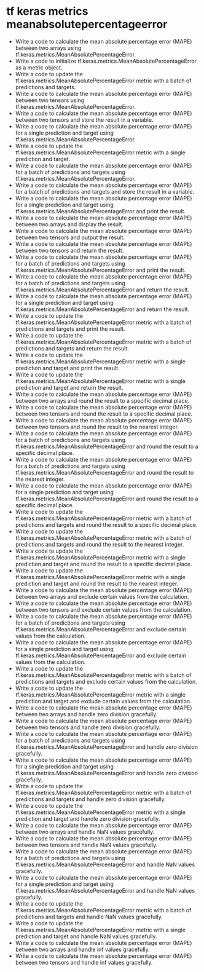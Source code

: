 # tf keras metrics meanabsolutepercentageerror

- Write a code to calculate the mean absolute percentage error (MAPE) between two arrays using tf.keras.metrics.MeanAbsolutePercentageError.
- Write a code to initialize tf.keras.metrics.MeanAbsolutePercentageError as a metric object.
- Write a code to update the tf.keras.metrics.MeanAbsolutePercentageError metric with a batch of predictions and targets.
- Write a code to calculate the mean absolute percentage error (MAPE) between two tensors using tf.keras.metrics.MeanAbsolutePercentageError.
- Write a code to calculate the mean absolute percentage error (MAPE) between two tensors and store the result in a variable.
- Write a code to calculate the mean absolute percentage error (MAPE) for a single prediction and target using tf.keras.metrics.MeanAbsolutePercentageError.
- Write a code to update the tf.keras.metrics.MeanAbsolutePercentageError metric with a single prediction and target.
- Write a code to calculate the mean absolute percentage error (MAPE) for a batch of predictions and targets using tf.keras.metrics.MeanAbsolutePercentageError.
- Write a code to calculate the mean absolute percentage error (MAPE) for a batch of predictions and targets and store the result in a variable.
- Write a code to calculate the mean absolute percentage error (MAPE) for a single prediction and target using tf.keras.metrics.MeanAbsolutePercentageError and print the result.
- Write a code to calculate the mean absolute percentage error (MAPE) between two arrays and display the result.
- Write a code to calculate the mean absolute percentage error (MAPE) between two tensors and output the result.
- Write a code to calculate the mean absolute percentage error (MAPE) between two tensors and return the result.
- Write a code to calculate the mean absolute percentage error (MAPE) for a batch of predictions and targets using tf.keras.metrics.MeanAbsolutePercentageError and print the result.
- Write a code to calculate the mean absolute percentage error (MAPE) for a batch of predictions and targets using tf.keras.metrics.MeanAbsolutePercentageError and return the result.
- Write a code to calculate the mean absolute percentage error (MAPE) for a single prediction and target using tf.keras.metrics.MeanAbsolutePercentageError and return the result.
- Write a code to update the tf.keras.metrics.MeanAbsolutePercentageError metric with a batch of predictions and targets and print the result.
- Write a code to update the tf.keras.metrics.MeanAbsolutePercentageError metric with a batch of predictions and targets and return the result.
- Write a code to update the tf.keras.metrics.MeanAbsolutePercentageError metric with a single prediction and target and print the result.
- Write a code to update the tf.keras.metrics.MeanAbsolutePercentageError metric with a single prediction and target and return the result.
- Write a code to calculate the mean absolute percentage error (MAPE) between two arrays and round the result to a specific decimal place.
- Write a code to calculate the mean absolute percentage error (MAPE) between two tensors and round the result to a specific decimal place.
- Write a code to calculate the mean absolute percentage error (MAPE) between two tensors and round the result to the nearest integer.
- Write a code to calculate the mean absolute percentage error (MAPE) for a batch of predictions and targets using tf.keras.metrics.MeanAbsolutePercentageError and round the result to a specific decimal place.
- Write a code to calculate the mean absolute percentage error (MAPE) for a batch of predictions and targets using tf.keras.metrics.MeanAbsolutePercentageError and round the result to the nearest integer.
- Write a code to calculate the mean absolute percentage error (MAPE) for a single prediction and target using tf.keras.metrics.MeanAbsolutePercentageError and round the result to a specific decimal place.
- Write a code to update the tf.keras.metrics.MeanAbsolutePercentageError metric with a batch of predictions and targets and round the result to a specific decimal place.
- Write a code to update the tf.keras.metrics.MeanAbsolutePercentageError metric with a batch of predictions and targets and round the result to the nearest integer.
- Write a code to update the tf.keras.metrics.MeanAbsolutePercentageError metric with a single prediction and target and round the result to a specific decimal place.
- Write a code to update the tf.keras.metrics.MeanAbsolutePercentageError metric with a single prediction and target and round the result to the nearest integer.
- Write a code to calculate the mean absolute percentage error (MAPE) between two arrays and exclude certain values from the calculation.
- Write a code to calculate the mean absolute percentage error (MAPE) between two tensors and exclude certain values from the calculation.
- Write a code to calculate the mean absolute percentage error (MAPE) for a batch of predictions and targets using tf.keras.metrics.MeanAbsolutePercentageError and exclude certain values from the calculation.
- Write a code to calculate the mean absolute percentage error (MAPE) for a single prediction and target using tf.keras.metrics.MeanAbsolutePercentageError and exclude certain values from the calculation.
- Write a code to update the tf.keras.metrics.MeanAbsolutePercentageError metric with a batch of predictions and targets and exclude certain values from the calculation.
- Write a code to update the tf.keras.metrics.MeanAbsolutePercentageError metric with a single prediction and target and exclude certain values from the calculation.
- Write a code to calculate the mean absolute percentage error (MAPE) between two arrays and handle zero division gracefully.
- Write a code to calculate the mean absolute percentage error (MAPE) between two tensors and handle zero division gracefully.
- Write a code to calculate the mean absolute percentage error (MAPE) for a batch of predictions and targets using tf.keras.metrics.MeanAbsolutePercentageError and handle zero division gracefully.
- Write a code to calculate the mean absolute percentage error (MAPE) for a single prediction and target using tf.keras.metrics.MeanAbsolutePercentageError and handle zero division gracefully.
- Write a code to update the tf.keras.metrics.MeanAbsolutePercentageError metric with a batch of predictions and targets and handle zero division gracefully.
- Write a code to update the tf.keras.metrics.MeanAbsolutePercentageError metric with a single prediction and target and handle zero division gracefully.
- Write a code to calculate the mean absolute percentage error (MAPE) between two arrays and handle NaN values gracefully.
- Write a code to calculate the mean absolute percentage error (MAPE) between two tensors and handle NaN values gracefully.
- Write a code to calculate the mean absolute percentage error (MAPE) for a batch of predictions and targets using tf.keras.metrics.MeanAbsolutePercentageError and handle NaN values gracefully.
- Write a code to calculate the mean absolute percentage error (MAPE) for a single prediction and target using tf.keras.metrics.MeanAbsolutePercentageError and handle NaN values gracefully.
- Write a code to update the tf.keras.metrics.MeanAbsolutePercentageError metric with a batch of predictions and targets and handle NaN values gracefully.
- Write a code to update the tf.keras.metrics.MeanAbsolutePercentageError metric with a single prediction and target and handle NaN values gracefully.
- Write a code to calculate the mean absolute percentage error (MAPE) between two arrays and handle inf values gracefully.
- Write a code to calculate the mean absolute percentage error (MAPE) between two tensors and handle inf values gracefully.